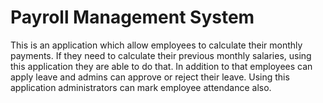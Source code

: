 # Payroll Management System

This is an application which allow employees to calculate their monthly payments. If they need to calculate their previous monthly salaries, using this application they are able to do that.
In addition to that employees can apply leave and admins can approve or reject their leave. Using this application administrators can mark employee attendance also. 
